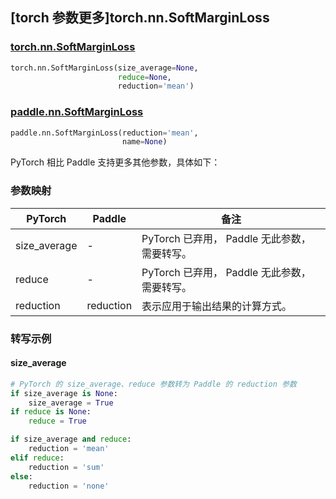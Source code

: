 ## [torch 参数更多]torch.nn.SoftMarginLoss

### [torch.nn.SoftMarginLoss](https://pytorch.org/docs/stable/generated/torch.nn.SoftMarginLoss.html#torch.nn.SoftMarginLoss)

```python
torch.nn.SoftMarginLoss(size_average=None,
                        reduce=None,
                        reduction='mean')
```

### [paddle.nn.SoftMarginLoss](https://www.paddlepaddle.org.cn/documentation/docs/zh/develop/api/paddle/nn/SoftMarginLoss_cn.html#softmarginloss)

```python
paddle.nn.SoftMarginLoss(reduction='mean',
                         name=None)
```

PyTorch 相比 Paddle 支持更多其他参数，具体如下：

### 参数映射

| PyTorch      | Paddle    | 备注                                         |
| ------------ | --------- | -------------------------------------------- |
| size_average | -         | PyTorch 已弃用， Paddle 无此参数，需要转写。 |
| reduce       | -         | PyTorch 已弃用， Paddle 无此参数，需要转写。 |
| reduction    | reduction | 表示应用于输出结果的计算方式。               |

### 转写示例

#### size_average

```python
# PyTorch 的 size_average、reduce 参数转为 Paddle 的 reduction 参数
if size_average is None:
    size_average = True
if reduce is None:
    reduce = True

if size_average and reduce:
    reduction = 'mean'
elif reduce:
    reduction = 'sum'
else:
    reduction = 'none'
```
